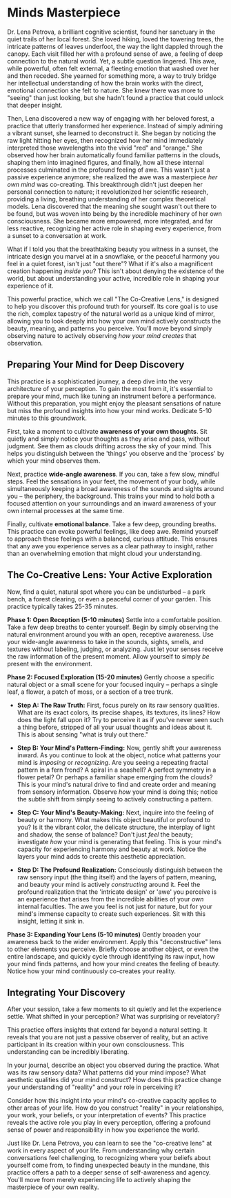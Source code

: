 # Minds Masterpiece

Dr. Lena Petrova, a brilliant cognitive scientist, found her sanctuary in the quiet trails of her local forest. She loved hiking, loved the towering trees, the intricate patterns of leaves underfoot, the way the light dappled through the canopy. Each visit filled her with a profound sense of awe, a feeling of deep connection to the natural world. Yet, a subtle question lingered. This awe, while powerful, often felt external, a fleeting emotion that washed over her and then receded. She yearned for something more, a way to truly bridge her intellectual understanding of how the brain works with the direct, emotional connection she felt to nature. She knew there was more to "seeing" than just looking, but she hadn't found a practice that could unlock that deeper insight.

Then, Lena discovered a new way of engaging with her beloved forest, a practice that utterly transformed her experience. Instead of simply admiring a vibrant sunset, she learned to deconstruct it. She began by noticing the raw light hitting her eyes, then recognized how her mind immediately interpreted those wavelengths into the vivid "red" and "orange." She observed how her brain automatically found familiar patterns in the clouds, shaping them into imagined figures, and finally, how all these internal processes culminated in the profound feeling of awe. This wasn't just a passive experience anymore; she realized the awe was a masterpiece *her own mind* was co-creating. This breakthrough didn't just deepen her personal connection to nature; it revolutionized her scientific research, providing a living, breathing understanding of her complex theoretical models. Lena discovered that the meaning she sought wasn't out there to be found, but was woven into being by the incredible machinery of her own consciousness. She became more empowered, more integrated, and far less reactive, recognizing her active role in shaping every experience, from a sunset to a conversation at work.

What if I told you that the breathtaking beauty you witness in a sunset, the intricate design you marvel at in a snowflake, or the peaceful harmony you feel in a quiet forest, isn't just "out there"? What if it's also a magnificent creation happening *inside you*? This isn't about denying the existence of the world, but about understanding your active, incredible role in shaping your experience of it.

This powerful practice, which we call "The Co-Creative Lens," is designed to help you discover this profound truth for yourself. Its core goal is to use the rich, complex tapestry of the natural world as a unique kind of mirror, allowing you to look deeply into how your own mind actively constructs the beauty, meaning, and patterns you perceive. You’ll move beyond simply observing nature to actively observing *how your mind creates* that observation.

## **Preparing Your Mind for Deep Discovery**

This practice is a sophisticated journey, a deep dive into the very architecture of your perception. To gain the most from it, it's essential to prepare your mind, much like tuning an instrument before a performance. Without this preparation, you might enjoy the pleasant sensations of nature but miss the profound insights into how your mind works. Dedicate 5-10 minutes to this groundwork.

First, take a moment to cultivate **awareness of your own thoughts**. Sit quietly and simply notice your thoughts as they arise and pass, without judgment. See them as clouds drifting across the sky of your mind. This helps you distinguish between the 'things' you observe and the 'process' by which your mind observes them.

Next, practice **wide-angle awareness**. If you can, take a few slow, mindful steps. Feel the sensations in your feet, the movement of your body, while simultaneously keeping a broad awareness of the sounds and sights around you – the periphery, the background. This trains your mind to hold both a focused attention on your surroundings and an inward awareness of your own internal processes at the same time.

Finally, cultivate **emotional balance**. Take a few deep, grounding breaths. This practice can evoke powerful feelings, like deep awe. Remind yourself to approach these feelings with a balanced, curious attitude. This ensures that any awe you experience serves as a clear pathway to insight, rather than an overwhelming emotion that might cloud your understanding.

## **The Co-Creative Lens: Your Active Exploration**

Now, find a quiet, natural spot where you can be undisturbed – a park bench, a forest clearing, or even a peaceful corner of your garden. This practice typically takes 25-35 minutes.

**Phase 1: Open Reception (5-10 minutes)**
Settle into a comfortable position. Take a few deep breaths to center yourself. Begin by simply observing the natural environment around you with an open, receptive awareness. Use your wide-angle awareness to take in the sounds, sights, smells, and textures without labeling, judging, or analyzing. Just let your senses receive the raw information of the present moment. Allow yourself to simply *be* present with the environment.

**Phase 2: Focused Exploration (15-20 minutes)**
Gently choose a specific natural object or a small scene for your focused inquiry – perhaps a single leaf, a flower, a patch of moss, or a section of a tree trunk.

*   **Step A: The Raw Truth:** First, focus purely on its raw sensory qualities. What are its exact colors, its precise shapes, its textures, its lines? How does the light fall upon it? Try to perceive it as if you've never seen such a thing before, stripped of all your usual thoughts and ideas about it. This is about sensing "what is truly out there."

*   **Step B: Your Mind's Pattern-Finding:** Now, gently shift your awareness inward. As you continue to look at the object, notice what patterns your mind is *imposing* or *recognizing*. Are you seeing a repeating fractal pattern in a fern frond? A spiral in a seashell? A perfect symmetry in a flower petal? Or perhaps a familiar shape emerging from the clouds? This is your mind's natural drive to find and create order and meaning from sensory information. Observe *how* your mind is doing this; notice the subtle shift from simply seeing to actively constructing a pattern.

*   **Step C: Your Mind's Beauty-Making:** Next, inquire into the feeling of beauty or harmony. What makes this object beautiful or profound to you? Is it the vibrant color, the delicate structure, the interplay of light and shadow, the sense of balance? Don't just *feel* the beauty; investigate *how* your mind is generating that feeling. This is your mind's capacity for experiencing harmony and beauty at work. Notice the layers your mind adds to create this aesthetic appreciation.

*   **Step D: The Profound Realization:** Consciously distinguish between the raw sensory input (the thing itself) and the layers of pattern, meaning, and beauty your mind is actively *constructing* around it. Feel the profound realization that the 'intricate design' or 'awe' you perceive is an experience that arises from the incredible abilities of your *own* internal faculties. The awe you feel is not just for nature, but for your mind's immense capacity to create such experiences. Sit with this insight, letting it sink in.

**Phase 3: Expanding Your Lens (5-10 minutes)**
Gently broaden your awareness back to the wider environment. Apply this "deconstructive" lens to other elements you perceive. Briefly choose another object, or even the entire landscape, and quickly cycle through identifying its raw input, how your mind finds patterns, and how your mind creates the feeling of beauty. Notice how your mind continuously co-creates your reality.

## **Integrating Your Discovery**

After your session, take a few moments to sit quietly and let the experience settle. What shifted in your perception? What was surprising or revelatory?

This practice offers insights that extend far beyond a natural setting. It reveals that you are not just a passive observer of reality, but an active participant in its creation within your own consciousness. This understanding can be incredibly liberating.

In your journal, describe an object you observed during the practice. What was its raw sensory data? What patterns did your mind impose? What aesthetic qualities did your mind construct? How does this practice change your understanding of "reality" and your role in perceiving it?

Consider how this insight into your mind's co-creative capacity applies to other areas of your life. How do you construct "reality" in your relationships, your work, your beliefs, or your interpretation of events? This practice reveals the active role you play in every perception, offering a profound sense of power and responsibility in how you experience the world.

Just like Dr. Lena Petrova, you can learn to see the "co-creative lens" at work in every aspect of your life. From understanding why certain conversations feel challenging, to recognizing where your beliefs about yourself come from, to finding unexpected beauty in the mundane, this practice offers a path to a deeper sense of self-awareness and agency. You'll move from merely experiencing life to actively shaping the masterpiece of your own reality.